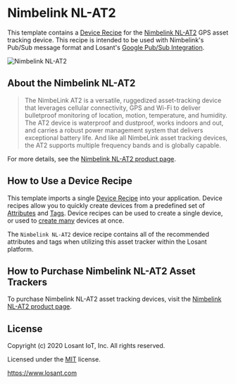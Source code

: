 # Nimbelink NL-AT2
This template contains a [Device Recipe](https://~exportplaceholderid-docs-url~/devices/device-recipes/) for the [Nimbelink NL-AT2](https://nimbelink.com/products/asset-tracking-solution-product-nl-at2/) GPS asset tracking device. This recipe is intended to be used with Nimbelink's Pub/Sub message format and Losant's [Google Pub/Sub Integration](https://~exportplaceholderid-docs-url~/applications/integrations/#google-pubsub).

![Nimbelink NL-AT2](https://~exportplaceholderid-files-domain~/~exportplaceholderid-application-libraryDevicesRecipesNimbelinkNlAt2-0~/template/NL-AT2.png)

## About the Nimbelink NL-AT2

> The NimbeLink AT2 is a versatile, ruggedized asset-tracking device that leverages cellular connectivity, GPS and Wi-Fi to deliver bulletproof monitoring of location, motion, temperature, and humidity. The AT2 device is waterproof and dustproof, works indoors and out, and carries a robust power management system that delivers exceptional battery life. And like all NimbeLink asset tracking devices, the AT2 supports multiple frequency bands and is globally capable.

For more details, see the [Nimbelink NL-AT2 product page](https://nimbelink.com/products/asset-tracking-solution-product-nl-at2/).

## How to Use a Device Recipe
This template imports a single [Device Recipe](https://~exportplaceholderid-docs-url~/devices/device-recipes/) into your application. Device recipes allow you to quickly create devices from a predefined set of [Attributes](https://~exportplaceholderid-docs-url~/devices/attributes/) and [Tags](https://~exportplaceholderid-docs-url~/devices/overview/#device-tags). Device recipes can be used to create a single device, or used to [create many](https://~exportplaceholderid-docs-url~/devices/device-recipes/#bulk-device-creation) devices at once.

The `Nimbelink NL-AT2` device recipe contains all of the recommended attributes and tags when utilizing this asset tracker within the Losant platform.

## How to Purchase Nimbelink NL-AT2 Asset Trackers
To purchase Nimbelink NL-AT2 asset tracking devices, visit the [Nimbelink NL-AT2 product page](https://nimbelink.com/products/asset-tracking-solution-product-nl-at2/).

## License

Copyright (c) 2020 Losant IoT, Inc. All rights reserved.

Licensed under the [MIT](https://github.com/Losant/losant-templates/blob/master/LICENSE.txt) license.

https://www.losant.com